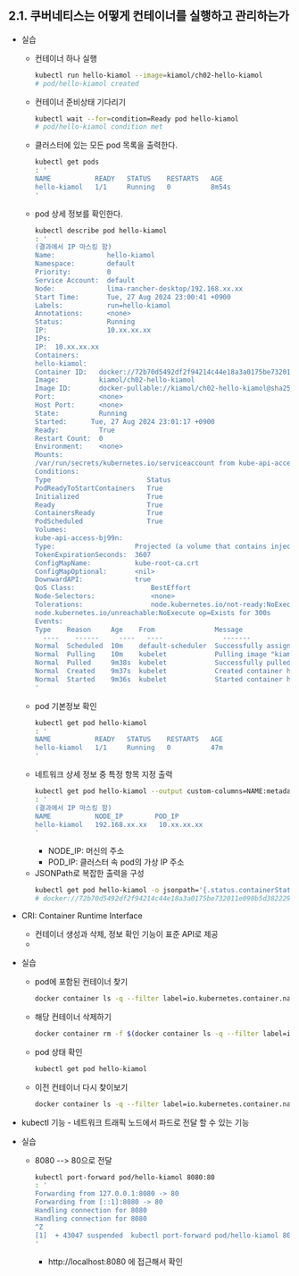 ## 2.1. 쿠버네티스는 어떻게 컨테이너를 실행하고 관리하는가
- 실습
  - 컨테이너 하나 실행
    ```bash
    kubectl run hello-kiamol --image=kiamol/ch02-hello-kiamol
    # pod/hello-kiamol created
    ```
  - 컨테이너 준비상태 기다리기
    ```bash
    kubectl wait --for=condition=Ready pod hello-kiamol
    # pod/hello-kiamol condition met
    ```
  - 클러스터에 있는 모든 pod 목록을 출력한다.
    ```bash
    kubectl get pods
    : '
    NAME           READY   STATUS    RESTARTS   AGE
    hello-kiamol   1/1     Running   0          8m54s
    '
    ```
  - pod 상세 정보를 확인한다.
    ```bash
    kubectl describe pod hello-kiamol
    : '
    (결과에서 IP 마스킹 함)
    Name:             hello-kiamol
    Namespace:        default
    Priority:         0
    Service Account:  default
    Node:             lima-rancher-desktop/192.168.xx.xx
    Start Time:       Tue, 27 Aug 2024 23:00:41 +0900
    Labels:           run=hello-kiamol
    Annotations:      <none>
    Status:           Running
    IP:               10.xx.xx.xx
    IPs:
    IP:  10.xx.xx.xx
    Containers:
    hello-kiamol:
    Container ID:   docker://72b70d5492df2f94214c44e18a3a0175be732011e098b5d38222931119b5f739
    Image:          kiamol/ch02-hello-kiamol
    Image ID:       docker-pullable://kiamol/ch02-hello-kiamol@sha256:8a27476444b4c79b445f24eeb5709066a9da895b871ed9115e81eb5effeb5496
    Port:           <none>
    Host Port:      <none>
    State:          Running
    Started:      Tue, 27 Aug 2024 23:01:17 +0900
    Ready:          True
    Restart Count:  0
    Environment:    <none>
    Mounts:
    /var/run/secrets/kubernetes.io/serviceaccount from kube-api-access-bj99n (ro)
    Conditions:
    Type                        Status
    PodReadyToStartContainers   True
    Initialized                 True
    Ready                       True
    ContainersReady             True
    PodScheduled                True
    Volumes:
    kube-api-access-bj99n:
    Type:                    Projected (a volume that contains injected data from multiple sources)
    TokenExpirationSeconds:  3607
    ConfigMapName:           kube-root-ca.crt
    ConfigMapOptional:       <nil>
    DownwardAPI:             true
    QoS Class:                   BestEffort
    Node-Selectors:              <none>
    Tolerations:                 node.kubernetes.io/not-ready:NoExecute op=Exists for 300s
    node.kubernetes.io/unreachable:NoExecute op=Exists for 300s
    Events:
    Type    Reason     Age    From               Message
      ----    ------     ----   ----               -------
    Normal  Scheduled  10m    default-scheduler  Successfully assigned default/hello-kiamol to lima-rancher-desktop
    Normal  Pulling    10m    kubelet            Pulling image "kiamol/ch02-hello-kiamol"
    Normal  Pulled     9m38s  kubelet            Successfully pulled image "kiamol/ch02-hello-kiamol" in 30.902s (30.902s including waiting). Image size: 23422228 bytes.
    Normal  Created    9m37s  kubelet            Created container hello-kiamol
    Normal  Started    9m36s  kubelet            Started container hello-kiamol
    '
    ```
  - pod 기본정보 확인
    ```bash
    kubectl get pod hello-kiamol
    : '
    NAME           READY   STATUS    RESTARTS   AGE
    hello-kiamol   1/1     Running   0          47m
    '
    ```
  - 네트워크 상세 정보 중 특정 항목 지정 출력
    ```bash
    kubectl get pod hello-kiamol --output custom-columns=NAME:metadata.name,NODE_IP:status.hostIP,POD_IP:status.podIP
    : '
    (결과에서 IP 마스킹 함)
    NAME           NODE_IP        POD_IP
    hello-kiamol   192.168.xx.xx   10.xx.xx.xx
    '
    ```
    - NODE_IP: 머신의 주소
    - POD_IP: 클러스터 속 pod의 가상 IP 주소
  - JSONPath로 복잡한 출력을 구성
    ```bash
    kubectl get pod hello-kiamol -o jsonpath='{.status.containerStatuses[0].containerID}'
    # docker://72b70d5492df2f94214c44e18a3a0175be732011e098b5d38222931119b5f739%
    ```
- CRI: Container Runtime Interface
  - 컨테이너 생성과 삭제, 정보 확인 기능이 표준 API로 제공
  - 
- 실습
  - pod에 포함된 컨테이너 찾기
    ```bash
    docker container ls -q --filter label=io.kubernetes.container.name=hello-kiamol
    ```
  - 해당 컨테이너 삭제하기
    ```bash
    docker container rm -f $(docker container ls -q --filter label=io.kubenetes.container.name=hello-kiamol)
    ```
  - pod 상태 확인
    ```bash
    kubectl get pod hello-kiamol
    ```
  - 이전 컨테이너 다시 찾이보기
    ```bash
    docker container ls -q --filter label=io.kubernetes.container.name=hello-kiamol
    ```

- kubectl 기능 - 네트워크 트래픽 노드에서 파드로 전달 할 수 있는 기능
- 실습
  - 8080 --> 80으로 전달
    ```bash
    kubectl port-forward pod/hello-kiamol 8080:80
    : '
    Forwarding from 127.0.0.1:8080 -> 80
    Forwarding from [::1]:8080 -> 80
    Handling connection for 8080
    Handling connection for 8080
    ^Z
    [1]  + 43047 suspended  kubectl port-forward pod/hello-kiamol 8080:80
    '
    ```
    - http://localhost:8080 에 접근해서 확인